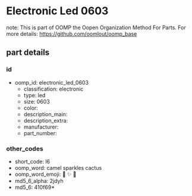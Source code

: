 # Electronic Led 0603  

note: This is part of OOMP the Oopen Organization Method For Parts. For more details: https://github.com/oomlout/oomp_base

##  part details





### id
* oomp_id: electronic_led_0603
  * classification: electronic
  * type: led
  * size: 0603
  * color: 
  * description_main: 
  * description_extra: 
  * manufacturer: 
  * part_number: 

### other_codes
* short_code: l6
* oomp_word: camel sparkles cactus
* oomp_word_emoji: :camel: :sparkles: :cactus:
* md5_6_alpha: 2jdyh
* md5_6: 410f69* 